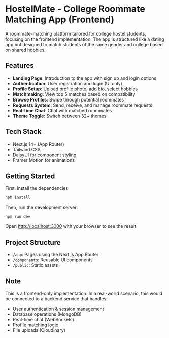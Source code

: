 # HostelMate - College Roommate Matching App (Frontend)

A roommate-matching platform tailored for college hostel students, focusing on the frontend implementation. The app is structured like a dating app but designed to match students of the same gender and college based on shared hobbies.

## Features

- **Landing Page**: Introduction to the app with sign up and login options
- **Authentication**: User registration and login (UI only)
- **Profile Setup**: Upload profile photo, add bio, select hobbies
- **Matchmaking**: View top 5 matches based on compatibility
- **Browse Profiles**: Swipe through potential roommates
- **Requests System**: Send, receive, and manage roommate requests
- **Real-time Chat**: Chat with matched roommates
- **Theme Toggle**: Switch between 32+ themes

## Tech Stack

- Next.js 14+ (App Router)
- Tailwind CSS
- DaisyUI for component styling
- Framer Motion for animations

## Getting Started

First, install the dependencies:

```bash
npm install
```

Then, run the development server:

```bash
npm run dev
```

Open [http://localhost:3000](http://localhost:3000) with your browser to see the result.

## Project Structure

- `/app`: Pages using the Next.js App Router
- `/components`: Reusable UI components
- `/public`: Static assets

## Note

This is a frontend-only implementation. In a real-world scenario, this would be connected to a backend service that handles:

- User authentication & session management
- Database operations (MongoDB)
- Real-time chat (WebSockets)
- Profile matching logic
- File uploads (Cloudinary)
